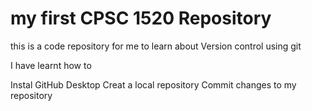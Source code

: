 # my first CPSC 1520 Repository
 this is a  code repository for me to learn about Version control using git

 I have learnt how to 
 
 Instal GitHub Desktop
 Creat a local repository
 Commit changes to my repository